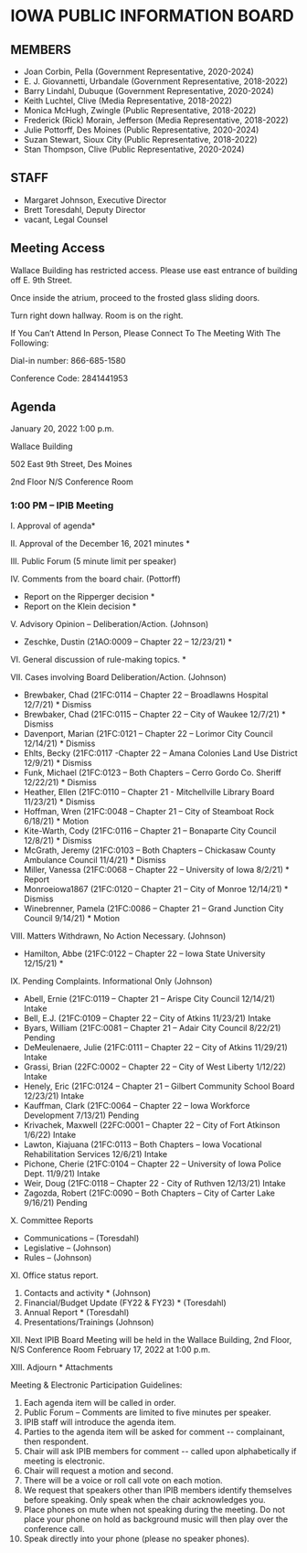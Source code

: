 # IOWA PUBLIC INFORMATION BOARD

## MEMBERS

- Joan Corbin, Pella (Government Representative, 2020-2024)
- E. J. Giovannetti, Urbandale (Government Representative, 2018-2022)
- Barry Lindahl, Dubuque (Government Representative, 2020-2024)
- Keith Luchtel, Clive (Media Representative, 2018-2022)
- Monica McHugh, Zwingle (Public Representative, 2018-2022)
- Frederick (Rick) Morain, Jefferson (Media Representative, 2018-2022)
- Julie Pottorff, Des Moines (Public Representative, 2020-2024)
- Suzan Stewart, Sioux City (Public Representative, 2018-2022)
- Stan Thompson, Clive (Public Representative, 2020-2024)

## STAFF

- Margaret Johnson, Executive Director
- Brett Toresdahl, Deputy Director
- vacant, Legal Counsel

## Meeting Access

Wallace Building has restricted access. Please use east entrance of building off E. 9th Street.

Once inside the atrium, proceed to the frosted glass sliding doors.

Turn right down hallway.  Room is on the right.

If You Can’t Attend In Person, Please Connect To The Meeting With The Following:

Dial-in number: 866-685-1580     

Conference Code: 2841441953

## Agenda   

January 20, 2022 1:00 p.m.

Wallace Building

502 East 9th Street, Des Moines

2nd Floor N/S Conference Room

### 1:00 PM – IPIB Meeting                      

I.          Approval of agenda*

II.        Approval of the December 16, 2021 minutes *

III.       Public Forum (5 minute limit per speaker)

IV.       Comments from the board chair.  (Pottorff) 

- Report on the Ripperger decision *
- Report on the Klein decision *

V.        Advisory Opinion – Deliberation/Action. (Johnson)

- Zeschke, Dustin (21AO:0009 – Chapter 22 – 12/23/21) *       

VI.       General discussion of rule-making topics. *

VII.       Cases involving Board Deliberation/Action.  (Johnson)

- Brewbaker, Chad (21FC:0114 – Chapter 22 – Broadlawns Hospital 12/7/21) * Dismiss
- Brewbaker, Chad (21FC:0115 – Chapter 22 – City of Waukee 12/7/21) * Dismiss
- Davenport, Marian (21FC:0121 – Chapter 22 – Lorimor City Council 12/14/21) * Dismiss
- Ehlts, Becky (21FC:0117 -Chapter 22 – Amana Colonies Land Use District 12/9/21) * Dismiss
- Funk, Michael (21FC:0123 – Both Chapters – Cerro Gordo Co. Sheriff 12/22/21) * Dismiss
- Heather, Ellen (21FC:0110 – Chapter 21 - Mitchellville Library Board 11/23/21) * Dismiss
- Hoffman, Wren (21FC:0048 – Chapter 21 – City of Steamboat Rock 6/18/21) * Motion
- Kite-Warth, Cody (21FC:0116 – Chapter 21 – Bonaparte City Council 12/8/21) * Dismiss
- McGrath, Jeremy (21FC:0103 – Both Chapters – Chickasaw County Ambulance Council 11/4/21) * Dismiss
- Miller, Vanessa (21FC:0068 – Chapter 22 – University of Iowa 8/2/21) * Report
- Monroeiowa1867 (21FC:0120 – Chapter 21 – City of Monroe 12/14/21) * Dismiss
- Winebrenner, Pamela (21FC:0086 – Chapter 21 – Grand Junction City Council 9/14/21) * Motion

VIII.        Matters Withdrawn, No Action Necessary. (Johnson)

- Hamilton, Abbe (21FC:0122 – Chapter 22 – Iowa State University 12/15/21) *

IX.           Pending Complaints.  Informational Only (Johnson)

- Abell, Ernie (21FC:0119 – Chapter 21 – Arispe City Council 12/14/21) Intake
- Bell, E.J. (21FC:0109 – Chapter 22 – City of Atkins 11/23/21) Intake
- Byars, William (21FC:0081 – Chapter 21 – Adair City Council 8/22/21) Pending
- DeMeulenaere, Julie (21FC:0111 – Chapter 22 – City of Atkins 11/29/21) Intake
- Grassi, Brian (22FC:0002 – Chapter 22 – City of West Liberty 1/12/22) Intake
- Henely, Eric (21FC:0124 – Chapter 21 – Gilbert Community School Board 12/23/21) Intake
- Kauffman, Clark (21FC:0064 – Chapter 22 – Iowa Workforce Development 7/13/21) Pending
- Krivachek, Maxwell (22FC:0001 – Chapter 22 – City of Fort Atkinson 1/6/22) Intake
- Lawton, Kiajuana (21FC:0113 – Both Chapters – Iowa Vocational Rehabilitation Services 12/6/21) Intake
- Pichone, Cherie (21FC:0104 – Chapter 22 – University of Iowa Police Dept. 11/9/21) Intake
- Weir, Doug (21FC:0118 – Chapter 22 - City of Ruthven 12/13/21) Intake
- Zagozda, Robert (21FC:0090 – Both Chapters – City of Carter Lake 9/16/21) Pending
 
 X.        Committee Reports                                                                          

- Communications – (Toresdahl)
- Legislative – (Johnson) 
- Rules – (Johnson)

XI.         Office status report.

1.  Contacts and activity * (Johnson)                                                       
2.  Financial/Budget Update (FY22 & FY23) * (Toresdahl)       
3.  Annual Report * (Toresdahl)
4.  Presentations/Trainings (Johnson)                  

XII.       Next IPIB Board Meeting will be held in the Wallace Building, 2nd Floor, N/S Conference Room February 17, 2022 at 1:00 p.m.

XIII.      Adjourn                                                                                                                     * Attachments

Meeting & Electronic Participation Guidelines:                     

1. Each agenda item will be called in order.
2. Public Forum – Comments are limited to five minutes per speaker.
3. IPIB staff will introduce the agenda item.     
4. Parties to the agenda item will be asked for comment -- complainant, then respondent.
5. Chair will ask IPIB members for comment -- called upon alphabetically if meeting is electronic.
6. Chair will request a motion and second.
7. There will be a voice or roll call vote on each motion.
8. We request that speakers other than IPIB members identify themselves before speaking. Only speak   when the chair acknowledges you.
9. Place phones on mute when not speaking during the meeting. Do not place your phone on hold as background music will then play over the conference call.
10. Speak directly into your phone (please no speaker phones).
